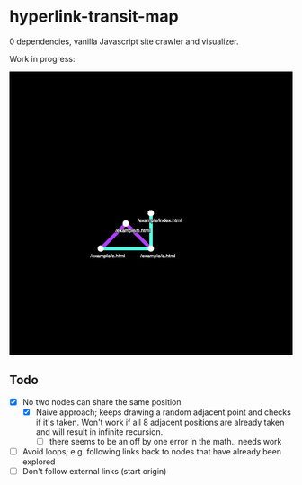 # hyperlink-transit-map

0 dependencies, vanilla Javascript site crawler and visualizer.

Work in progress:

![example.png](./example.png)

## Todo

-   [x] No two nodes can share the same position
    -   [x] Naive approach; keeps drawing a random adjacent point and checks if it's taken. Won't work if all 8 adjacent positions are already taken and will result in infinite recursion.
        -   [ ] there seems to be an off by one error in the math.. needs work
-   [ ] Avoid loops; e.g. following links back to nodes that have already been explored
-   [ ] Don't follow external links (start origin)
